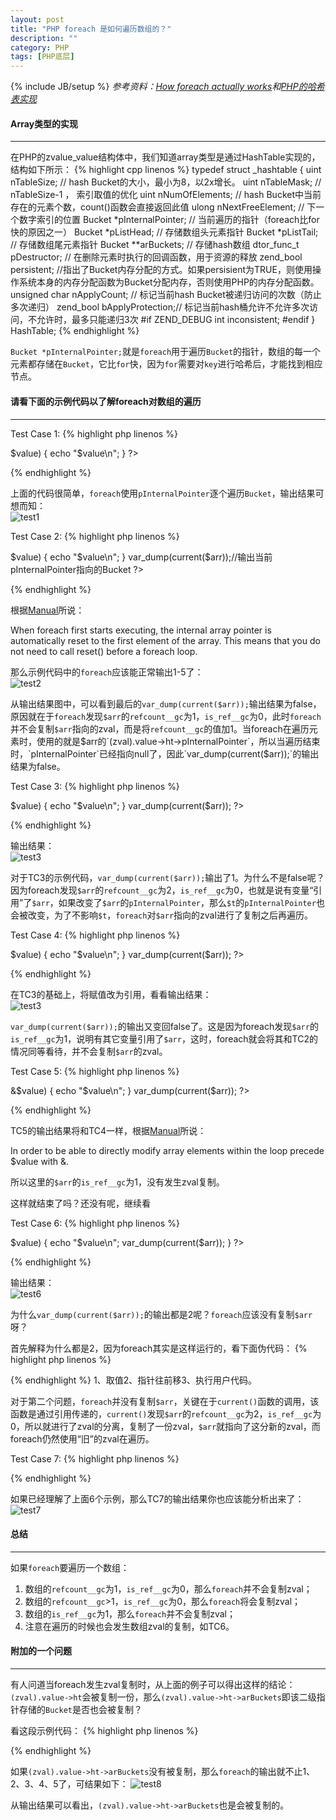 ```yaml
---
layout: post
title: "PHP foreach 是如何遍历数组的？"
description: ""
category: PHP
tags: [PHP底层]
---
```

{% include JB/setup %}
*参考资料：[How foreach actually works](http://stackoverflow.com/questions/10057671/how-foreach-actually-works/14854568#14854568)和[PHP的哈希表实现](http://www.php-internals.com/book/?p=chapt03/03-01-02-hashtable-in-php)*

#### Array类型的实现
- - -
在PHP的zvalue_value结构体中，我们知道array类型是通过HashTable实现的，结构如下所示：
{% highlight cpp linenos %}
typedef struct _hashtable { 
    uint nTableSize;        // hash Bucket的大小，最小为8，以2x增长。
    uint nTableMask;        // nTableSize-1 ， 索引取值的优化
    uint nNumOfElements;    // hash Bucket中当前存在的元素个数，count()函数会直接返回此值 
    ulong nNextFreeElement; // 下一个数字索引的位置
    Bucket *pInternalPointer;   // 当前遍历的指针（foreach比for快的原因之一）
    Bucket *pListHead;          // 存储数组头元素指针
    Bucket *pListTail;          // 存储数组尾元素指针
    Bucket **arBuckets;         // 存储hash数组
    dtor_func_t pDestructor;    // 在删除元素时执行的回调函数，用于资源的释放
    zend_bool persistent;       //指出了Bucket内存分配的方式。如果persisient为TRUE，则使用操作系统本身的内存分配函数为Bucket分配内存，否则使用PHP的内存分配函数。
    unsigned char nApplyCount; // 标记当前hash Bucket被递归访问的次数（防止多次递归）
    zend_bool bApplyProtection;// 标记当前hash桶允许不允许多次访问，不允许时，最多只能递归3次
#if ZEND_DEBUG
    int inconsistent;
#endif
} HashTable;
{% endhighlight %}

`Bucket *pInternalPointer;`就是`foreach`用于遍历`Bucket`的指针，数组的每一个元素都存储在`Bucket`，它比`for`快，因为`for`需要对`key`进行哈希后，才能找到相应节点。

<!--more-->

#### 请看下面的示例代码以了解foreach对数组的遍历
- - -
Test Case 1:
{% highlight php linenos %}
<?php
$arr = [1, 2, 3, 4, 5];

foreach ($arr as $key => $value) {
    echo "$value\n";
}
?>
{% endhighlight %}

上面的代码很简单，`foreach`使用`pInternalPointer`逐个遍历`Bucket`，输出结果可想而知：<br />
![test1](/assets/img/201402080101.png)

Test Case 2:
{% highlight php linenos %}
<?php
$arr = [1, 2, 3, 4, 5];
var_dump(each($arr));//先将pInternalPointer往前挪一位
foreach ($arr as $key => $value) {
    echo "$value\n";
}
var_dump(current($arr));//输出当前pInternalPointer指向的Bucket
?>
{% endhighlight %}

根据[Manual](http://php.net/manual/en/control-structures.foreach.php)所说：

When foreach first starts executing, the internal array pointer is automatically reset to the first element of the array. This means that you do not need to call reset() before a foreach loop.

那么示例代码中的`foreach`应该能正常输出1-5了：<br />
![test2](/assets/img/201402080102.png)

从输出结果图中，可以看到最后的`var_dump(current($arr));`输出结果为false，原因就在于`foreach`发现`$arr`的`refcount__gc`为1，`is_ref__gc`为0，此时`foreach`并不会复制`$arr`指向的zval，而是将`refcount__gc`的值加1。当foreach在遍历元素时，使用的就是$arr的`(zval).value->ht->pInternalPointer`，所以当遍历结束时，`pInternalPointer`已经指向null了，因此`var_dump(current($arr));`的输出结果为false。

Test Case 3:
{% highlight php linenos %}
<?php
$arr = [1, 2, 3, 4, 5];
$t = $arr;
foreach ($arr as $key => $value) {
    echo "$value\n";
}
var_dump(current($arr));
?>
{% endhighlight %}

输出结果：<br />
![test3](/assets/img/201402080103.png)

对于TC3的示例代码，`var_dump(current($arr));`输出了1。为什么不是false呢？因为foreach发现`$arr`的`refcount__gc`为2，`is_ref__gc`为0，也就是说有变量“引用”了`$arr`，如果改变了`$arr`的`pInternalPointer`，那么`$t`的`pInternalPointer`也会被改变，为了不影响`$t`，`foreach`对`$arr`指向的zval进行了复制之后再遍历。

Test Case 4:
{% highlight php linenos %}
<?php
$arr = [1, 2, 3, 4, 5];
$t = &$arr;
foreach ($arr as $key => $value) {
    echo "$value\n";
}
var_dump(current($arr));
?>
{% endhighlight %}

在TC3的基础上，将赋值改为引用，看看输出结果：<br />
![test3](/assets/img/201402080104.png)

`var_dump(current($arr));`的输出又变回false了。这是因为foreach发现`$arr`的`is_ref__gc`为1，说明有其它变量引用了`$arr`，这时，foreach就会将其和TC2的情况同等看待，并不会复制`$arr`的zval。

Test Case 5:
{% highlight php linenos %}
<?php
$arr = [1, 2, 3, 4, 5];
foreach ($arr as $key => &$value) {
    echo "$value\n";
}
var_dump(current($arr));
?>
{% endhighlight %}

TC5的输出结果将和TC4一样，根据[Manual](http://php.net/manual/en/control-structures.foreach.php)所说：

In order to be able to directly modify array elements within the loop precede $value with &.

所以这里的`$arr`的`is_ref__gc`为1，没有发生zval复制。

这样就结束了吗？还没有呢，继续看

Test Case 6:
{% highlight php linenos %}
<?php
$arr = [1, 2, 3, 4, 5];
foreach ($arr as $key => $value) {
    echo "$value\n";
    var_dump(current($arr));
}
?>
{% endhighlight %}

输出结果：<br />
![test6](/assets/img/201402080105.png)

为什么`var_dump(current($arr));`的输出都是2呢？`foreach`应该没有复制`$arr`呀？

首先解释为什么都是2，因为foreach其实是这样运行的，看下面伪代码：
{% highlight php linenos %}
<?php
reset();
while (get_current_data(&data) == SUCCESS) {
    move_forward();
    code();//var_dump(current($arr));在这里执行
}
?>
{% endhighlight %}
1、取值2、指针往前移3、执行用户代码。

对于第二个问题，`foreach`并没有复制`$arr`，关键在于`current()`函数的调用，该函数是通过引用传递的，`current()`发现`$arr`的`refcount__gc`为2，`is_ref__gc`为0，所以就进行了zval的分离，复制了一份zval，`$arr`就指向了这分新的zval，而foreach仍然使用“旧”的zval在遍历。

Test Case 7:
{% highlight php linenos %}
<?php
$arr = [1, 2, 3, 4, 5];
$obj = (object) [6, 7, 8, 9, 10];

$ref =& $arr;
foreach ($ref as $val) {
    echo "$val\n";
    if ($val == 3) {
        $ref = $obj;
    }
}
?>
{% endhighlight %}

如果已经理解了上面6个示例，那么TC7的输出结果你也应该能分析出来了：<br />
![test7](/assets/img/201402080106.png)

#### 总结
- - -
如果`foreach`要遍历一个数组：
1. 数组的`refcount__gc`为1，`is_ref__gc`为0，那么`foreach`并不会复制zval；
2. 数组的`refcount__gc`>1，`is_ref__gc`为0，那么`foreach`将会复制zval；
3. 数组的`is_ref__gc`为1，那么`foreach`并不会复制zval；
4. 注意在遍历的时候也会发生数组zval的复制，如TC6。

#### 附加的一个问题
- - -
有人问道当foreach发生zval复制时，从上面的例子可以得出这样的结论：`(zval).value->ht`会被复制一份，那么`(zval).value->ht->arBuckets`即该二级指针存储的`Bucket`是否也会被复制？

看这段示例代码：
{% highlight php linenos %}
<?php
$arr = [1, 2, 3, 4, 5];

$ref = $arr;
foreach ($arr as $val) {
    echo "$val\n";
    $arr[] = $val + 1;
}
var_dump($arr);
?>
{% endhighlight %}

如果`(zval).value->ht->arBuckets`没有被复制，那么`foreach`的输出就不止1、2、3、4、5了，可结果如下：
![test8](/assets/img/201402080107.png)

从输出结果可以看出，`(zval).value->ht->arBuckets`也是会被复制的。